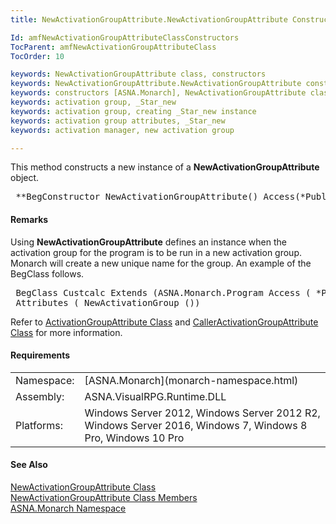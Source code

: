 ```yaml
---
title: NewActivationGroupAttribute.NewActivationGroupAttribute Constructor()

Id: amfNewActivationGroupAttributeClassConstructors
TocParent: amfNewActivationGroupAttributeClass
TocOrder: 10

keywords: NewActivationGroupAttribute class, constructors
keywords: NewActivationGroupAttribute.NewActivationGroupAttribute constructors
keywords: constructors [ASNA.Monarch], NewActivationGroupAttribute class
keywords: activation group, _Star_new
keywords: activation group, creating _Star_new instance
keywords: activation group attributes, _Star_new
keywords: activation manager, new activation group

---
```


This method constructs a new instance of a **NewActivationGroupAttribute** object.
<pre class="prettyprint"> **BegConstructor NewActivationGroupAttribute() Access(*Public)**       </pre>

#### Remarks
Using **NewActivationGroupAttribute** defines an instance when the activation group for the program is to be run in a new activation group. Monarch will create a new unique name for the group. An example of the BegClass follows.
<pre class="example"> BegClass Custcalc Extends (ASNA.Monarch.Program Access ( *Public ) +
 Attributes ( NewActivationGroup ())</pre>

Refer to [ ActivationGroupAttribute Class](activation-group-attribute-class.html) and [ CallerActivationGroupAttribute Class](caller-activation-group-attribute-class.html) for more information.
<!-- start -->

#### Requirements
<table class="dttable" cellspacing="0" cellpadding="4" width="60%">
           <colgroup>
            <col width="15%" style="font-weight:bold" />
            <col width="85%" />
          </colgroup>
          <tr>
            <td>Namespace:</td>
            <td>[ASNA.Monarch](monarch-namespace.html)</td>
          </tr>
          <tr>
            <td>Assembly:</td>
            <td>ASNA.VisualRPG.Runtime.DLL</td>
          </tr>
         <tr>
            <td>Platforms:</td>
            <td> Windows Server 2012, Windows Server 2012 R2, Windows Server 2016, Windows 7, Windows 8 Pro, Windows 10 Pro</td>
         </tr>
</table>

<!-- end -->

#### See Also
[ NewActivationGroupAttribute Class](new-activation-group-attribute-class.html)<br />[ NewActivationGroupAttribute Class Members](new-activation-group-attribute-class-members.html)<br />[ASNA.Monarch Namespace](monarch-namespace.html)
